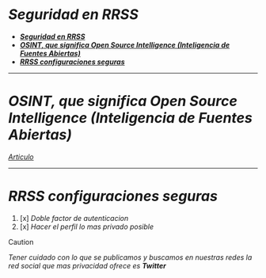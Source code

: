 <!-- Autor: Daniel Benjamin Perez Morales -->
<!-- GitHub: https://github.com/DanielBenjaminPerezMoralesDev13 -->
<!-- Gitlab: https://gitlab.com/DanielBenjaminPerezMoralesDev13 -->
<!-- Correo electrónico: danielperezdev@proton.me -->

# ***Seguridad en RRSS***

- [***Seguridad en RRSS***](#seguridad-en-rrss)
- [***OSINT, que significa Open Source Intelligence (Inteligencia de Fuentes Abiertas)***](#osint-que-significa-open-source-intelligence-inteligencia-de-fuentes-abiertas)
- [***RRSS configuraciones seguras***](#rrss-configuraciones-seguras)

---

# ***OSINT, que significa Open Source Intelligence (Inteligencia de Fuentes Abiertas)***

*[Articulo](https://web.archive.org/web/20230528223408/https://orangeitcss.net/2021/04/19/que-es-osint-y-para-que-sirve/ "https://web.archive.org/web/20230528223408/https://orangeitcss.net/2021/04/19/que-es-osint-y-para-que-sirve/")*

---

# ***RRSS configuraciones seguras***

1. [x] *Doble factor de autenticacion*
2. [x] *Hacer el perfil lo mas privado posible*

> [!CAUTION]
> *Tener cuidado con lo que se publicamos y buscamos en nuestras redes la red social que mas privacidad ofrece es **Twitter***
